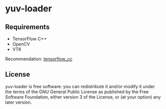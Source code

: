 # yuv-loader

## Requirements
* TensorFlow C++
* OpenCV
* VTK

Recommendation: [tensorflow_cc](https://github.com/FloopCZ/tensorflow_cc)

## License
yuv-loader is free software: you can redistribute it and/or modify it under the terms of the 
GNU General Public License as published by the Free Software Foundation, either version 3 of the License, 
or (at your option) any later version.
